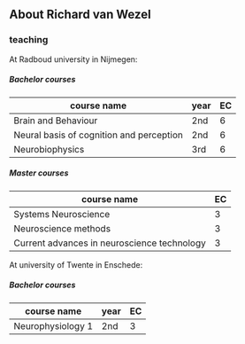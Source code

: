 ## About Richard van Wezel


### teaching

At Radboud university in Nijmegen:

##### Bachelor courses
| course name | year | EC |
| --- | ---| --- |
| Brain and Behaviour | 2nd | 6 |
| Neural basis of cognition and perception | 2nd | 6 |
| Neurobiophysics | 3rd | 6 |

##### Master courses
| course name | EC |
| --- | ---|
| Systems Neuroscience | 3 |
| Neuroscience methods | 3 |
| Current advances in neuroscience technology | 3 |


At university of Twente in Enschede:

##### Bachelor courses
| course name | year | EC |
| --- | ---| --- |
| Neurophysiology 1 | 2nd | 3 |



